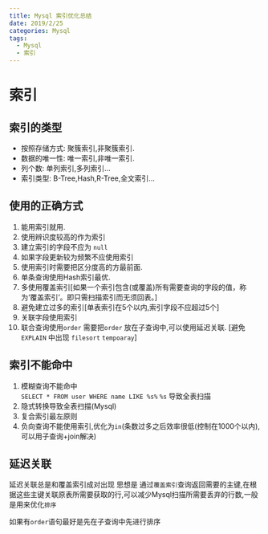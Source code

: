 ```yaml
---
title: Mysql 索引优化总结
date: 2019/2/25
categories: Mysql
tags: 
  - Mysql 
  - 索引
---
```

# 索引
## 索引的类型
* 按照存储方式: 聚簇索引,非聚簇索引.
* 数据的唯一性: 唯一索引,非唯一索引.
* 列个数: 单列索引,多列索引...
* 索引类型: B-Tree,Hash,R-Tree,全文索引...
## 使用的正确方式
1. 能用索引就用.
2. 使用辨识度较高的作为索引
3. 建立索引的字段不应为 `null`
4. 如果字段更新较为频繁不应使用索引
5. 使用索引时需要把区分度高的方最前面.
6. 单条查询使用Hash索引最优.
7. 多使用覆盖索引[如果一个索引包含(或覆盖)所有需要查询的字段的值，称为‘覆盖索引’。即只需扫描索引而无须回表。] 
8. 避免建立过多的索引[单表索引在5个以内,索引字段不应超过5个]
9. 关联字段使用索引
10. 联合查询使用`order` 需要把`order` 放在子查询中,可以使用延迟关联. [避免 `EXPLAIN` 中出现 `filesort` `tempoaray`]
## 索引不能命中
1. 模糊查询不能命中  
   `SELECT * FROM user WHERE name LIKE %s%` `%s` 导致全表扫描
2. 隐式转换导致全表扫描(Mysql)
3. 复合索引最左原则
4. 负向查询不能使用索引,优化为`in`(条数过多之后效率很低(控制在1000个以内),可以用子查询+join解决)
## 延迟关联
延迟关联总是和覆盖索引成对出现 思想是 通过`覆盖索引`查询返回需要的主键,在根据这些主键关联原表所需要获取的行,可以减少Mysql扫描所需要丢弃的行数,一般是用来优化`排序`

如果有`order`语句最好是先在子查询中先进行排序
